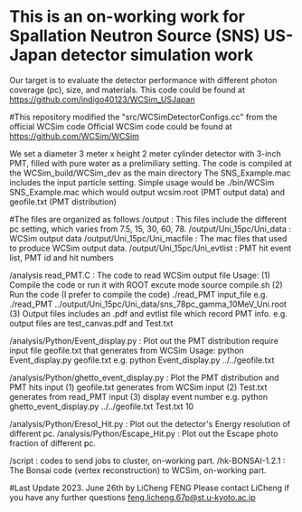 # This is an on-working work for Spallation Neutron Source (SNS) US-Japan detector simulation work
Our target is to evaluate the detector performance with different photon coverage (pc), size, and materials.
This code could be found at 
https://github.com/indigo40123/WCSim_USJapan

#This repository modified the "src/WCSimDetectorConfigs.cc" from the official WCSim code
Official WCSim code could be found at
https://github.com/WCSim/WCSim

We set a diameter 3 meter x height 2 meter cylinder detector with 3-inch PMT, filled with pure water
as a prelimiliary setting.
The code is compiled at the WCSim_build/WCSim_dev as the main directory
The SNS_Example.mac includes the input particle setting.
Simple usage would be ./bin/WCSim SNS_Example.mac
                      which would output wcsim.root (PMT output data) and geofile.txt (PMT distribution)


#The files are organized as follows
/output : This files include the different pc setting, which varies from 7.5, 15, 30, 60, 78.
/output/Uni_15pc/Uni_data : WCSim output data
/output/Uni_15pc/Uni_macfile : The mac files that used to produce WCSim output data.
/output/Uni_15pc/Uni_evtlist : PMT hit event list, PMT id and hit numbers

/analysis read_PMT.C : The code to read WCSim output file
                       Usage: (1) Compile the code or run it with ROOT excute mode
                                  source compile.sh 
                              (2) Run the code (I prefer to compile the code)
                                  ./read_PMT input_file
                                  e.g. ./read_PMT ../output/Uni_15pc/Uni_data/sns_78pc_gamma_10MeV_Uni.root
                              (3) Output files includes an .pdf and evtlist file which record PMT info.
                                  e.g. output files are test_canvas.pdf and Test.txt

/analysis/Python/Event_display.py : Plot out the PMT distribution
                                    require input file geofile.txt that generates from WCSim
                                    Usage: python Event_display.py geofile.txt
                                           e.g. python Event_display.py ../../geofile.txt

/analysis/Python/ghetto_event_display.py : Plot the PMT distribution and PMT hits
                                           input (1) geofile.txt generates from WCSim
                                           input (2) Test.txt generates from read_PMT
                                           input (3) display event number
                                           e.g. python ghetto_event_display.py ../../geofile.txt Test.txt 10

/analysis/Python/Eresol_Hit.py : Plot out the detector's Energy resolution of different pc.
/analysis/Python/Escape_Hit.py : Plot out the Escape photo fraction of different pc.

/script : codes to send jobs to cluster, on-working part.
/hk-BONSAI-1.2.1 : The Bonsai code (vertex reconstruction) to WCSim, on-working part. 

#Last Update 2023. June 26th by LiCheng FENG
Please contact LiCheng if you have any further questions
feng.licheng.67p@st.u-kyoto.ac.jp
